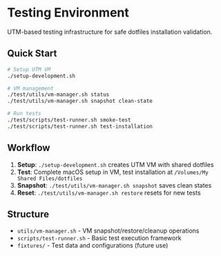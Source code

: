 # Testing Environment

UTM-based testing infrastructure for safe dotfiles installation validation.

## Quick Start

```bash
# Setup UTM VM
./setup-development.sh

# VM management
./test/utils/vm-manager.sh status
./test/utils/vm-manager.sh snapshot clean-state

# Run tests
./test/scripts/test-runner.sh smoke-test
./test/scripts/test-runner.sh test-installation
```

## Workflow

1. **Setup**: `./setup-development.sh` creates UTM VM with shared dotfiles
2. **Test**: Complete macOS setup in VM, test installation at `/Volumes/My Shared Files/dotfiles`
3. **Snapshot**: `./test/utils/vm-manager.sh snapshot` saves clean states
4. **Reset**: `./test/utils/vm-manager.sh restore` resets for new tests

## Structure

- `utils/vm-manager.sh` - VM snapshot/restore/cleanup operations
- `scripts/test-runner.sh` - Basic test execution framework
- `fixtures/` - Test data and configurations (future use)
